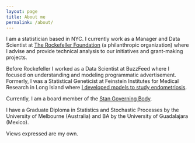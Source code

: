 ```yaml
---
layout: page
title: About me
permalink: /about/
---
```


I am a statistician based in NYC. I currently work as a Manager and Data Scientist at [The Rockefeller Foundation](https://www.rockefellerfoundation.org) (a philanthropic organization) where I advise and provide technical analysis to our initiatives and grant-making projects.

Before Rockefeller I worked as a Data Scientist at BuzzFeed where I focused on understanding and modeling programmatic advertisement. Formerly, I was a Statistical Geneticist at Feinstein Institutes for Medical Research in Long Island where [I developed models to study endometriosis](https://molmed.biomedcentral.com/articles/10.1186/s10020-018-0009-6).

Currently, I am a board member of the [Stan Governing Body](https://mc-stan.org/about/).

I have a Graduate Diploma in Statistics and Stochastic Processes by the University of Melbourne (Australia) and BA by the University of Guadalajara (Mexico).

Views expressed are my own.

